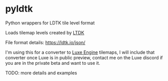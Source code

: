 # pyldtk
Python wrappers for LDTK tile level format

Loads tilemap levels created by [LTDK](https://ldtk.io/)

File format details: https://ldtk.io/json/

I'm using this for a converter to [Luxe Engine](https://luxeengine.com/) tilemaps,
I will include that converter once Luxe is in public preview, contact me
on the Luxe discord if you are in the private beta and want to use it.

TODO: more details and examples